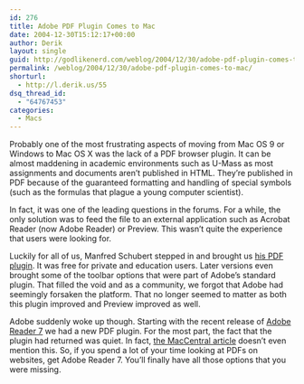 ```yaml
---
id: 276
title: Adobe PDF Plugin Comes to Mac
date: 2004-12-30T15:12:17+00:00
author: Derik
layout: single
guid: http://godlikenerd.com/weblog/2004/12/30/adobe-pdf-plugin-comes-to-mac/
permalink: /weblog/2004/12/30/adobe-pdf-plugin-comes-to-mac/
shorturl:
  - http://l.derik.us/55
dsq_thread_id:
  - "64767453"
categories:
  - Macs
---
```

Probably one of the most frustrating aspects of moving from Mac OS 9 or Windows to Mac OS X was the lack of a PDF browser plugin. It can be almost maddening in academic environments such as U-Mass as most assignments and documents aren&#8217;t published in HTML. They&#8217;re published in PDF because of the guaranteed formatting and handling of special symbols (such as the formulas that plague a young computer scientist).

In fact, it was one of the leading questions in the forums. For a while, the only solution was to feed the file to an external application such as Acrobat Reader (now Adobe Reader) or Preview. This wasn&#8217;t quite the experience that users were looking for.

Luckily for all of us, Manfred Schubert stepped in and brought us [his PDF plugin](http://www.schubert-it.com/pluginpdf/). It was free for private and education users. Later versions even brought some of the toolbar options that were part of Adobe&#8217;s standard plugin. That filled the void and as a community, we forgot that Adobe had seemingly forsaken the platform. That no longer seemed to matter as both this plugin improved and Preview improved as well.

Adobe suddenly woke up though. Starting with the recent release of [Adobe Reader 7](http://www.adobe.com/products/acrobat/readermain.html) we had a new PDF plugin. For the most part, the fact that the plugin had returned was quiet. In fact, [the MacCentral article](http://www.macworld.com/news/2004/12/21/adobereader/index.php) doesn&#8217;t even mention this. So, if you spend a lot of your time looking at PDFs on websites, get Adobe Reader 7. You&#8217;ll finally have all those options that you were missing.